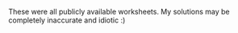 These were all publicly available worksheets. My solutions may be completely inaccurate and idiotic :)
